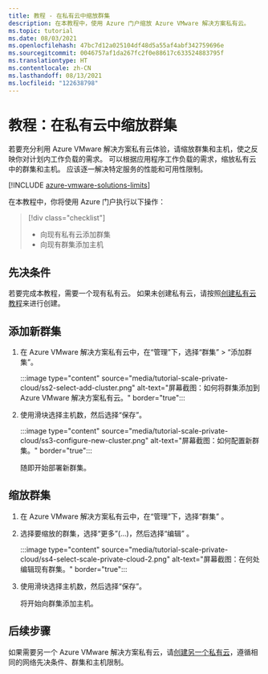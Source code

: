 ```yaml
---
title: 教程 - 在私有云中缩放群集
description: 在本教程中，使用 Azure 门户缩放 Azure VMware 解决方案私有云。
ms.topic: tutorial
ms.date: 08/03/2021
ms.openlocfilehash: 47bc7d12a025104df48d5a55af4abf342759696e
ms.sourcegitcommit: 0046757af1da267fc2f0e88617c633524883795f
ms.translationtype: HT
ms.contentlocale: zh-CN
ms.lasthandoff: 08/13/2021
ms.locfileid: "122638798"
---
```

# <a name="tutorial-scale-clusters-in-a-private-cloud"></a>教程：在私有云中缩放群集

若要充分利用 Azure VMware 解决方案私有云体验，请缩放群集和主机，使之反映你对计划内工作负载的需求。 可以根据应用程序工作负载的需求，缩放私有云中的群集和主机。  应该逐一解决特定服务的性能和可用性限制。 

[!INCLUDE [azure-vmware-solutions-limits](includes/azure-vmware-solutions-limits.md)]

在本教程中，你将使用 Azure 门户执行以下操作：

> [!div class="checklist"]
> * 向现有私有云添加群集
> * 向现有群集添加主机

## <a name="prerequisites"></a>先决条件

若要完成本教程，需要一个现有私有云。 如果未创建私有云，请按照[创建私有云教程](tutorial-create-private-cloud.md)来进行创建。 

## <a name="add-a-new-cluster"></a>添加新群集

1. 在 Azure VMware 解决方案私有云中，在“管理”下，选择“群集” > “添加群集”。

   :::image type="content" source="media/tutorial-scale-private-cloud/ss2-select-add-cluster.png" alt-text="屏幕截图：如何将群集添加到 Azure VMware 解决方案私有云。" border="true":::

1. 使用滑块选择主机数，然后选择“保存”。

   :::image type="content" source="media/tutorial-scale-private-cloud/ss3-configure-new-cluster.png" alt-text="屏幕截图：如何配置新群集。" border="true":::

   随即开始部署新群集。

## <a name="scale-a-cluster"></a>缩放群集 

1. 在 Azure VMware 解决方案私有云中，在“管理”下，选择“群集” 。

1. 选择要缩放的群集，选择“更多”(...)，然后选择“编辑” 。

   :::image type="content" source="media/tutorial-scale-private-cloud/ss4-select-scale-private-cloud-2.png" alt-text="屏幕截图：在何处编辑现有群集。" border="true":::

1. 使用滑块选择主机数，然后选择“保存”。

   将开始向群集添加主机。

## <a name="next-steps"></a>后续步骤

如果需要另一个 Azure VMware 解决方案私有云，请[创建另一个私有云](tutorial-create-private-cloud.md)，遵循相同的网络先决条件、群集和主机限制。

<!-- LINKS - external-->

<!-- LINKS - internal -->
